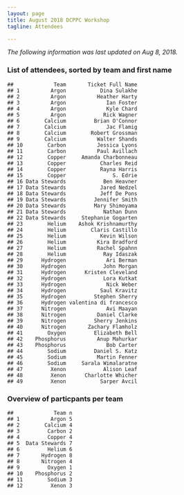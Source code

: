 ```yaml
---
layout: page
title: August 2018 DCPPC Workshop 
tagline: Attendees

---
```


*The following information was last updated on Aug 8, 2018.*

### List of attendees, sorted by team and first name

    ##             Team       Ticket Full Name
    ## 1          Argon           Dina Sulakhe
    ## 2          Argon          Heather Harty
    ## 3          Argon             Ian Foster
    ## 4          Argon             Kyle Chard
    ## 5          Argon            Rick Wagner
    ## 6        Calcium         Brian O'Connor
    ## 7        Calcium             Jac Flamig
    ## 8        Calcium        Robert Grossman
    ## 9        Calcium          Walter Shands
    ## 10        Carbon          Jessica Lyons
    ## 11        Carbon          Paul Avillach
    ## 12        Copper     Amanda Charbonneau
    ## 13        Copper           Charles Reid
    ## 14        Copper           Rayna Harris
    ## 15        Copper               S. Edrie
    ## 16 Data Stewards            Ben Heavner
    ## 17 Data Stewards           Jared Nedzel
    ## 18 Data Stewards           Jeff De Pons
    ## 19 Data Stewards         Jennifer Smith
    ## 20 Data Stewards         Mary Shimoyama
    ## 21 Data Stewards            Nathan Dunn
    ## 22 Data Stewards     Stephanie Gogarten
    ## 23        Helium    Ashok Krishnamurthy
    ## 24        Helium        Claris Castillo
    ## 25        Helium           Kevin Wilson
    ## 26        Helium          Kira Bradford
    ## 27        Helium          Rachel Spahnn
    ## 28        Helium            Ray Idaszak
    ## 29      Hydrogen             Ari Berman
    ## 30      Hydrogen            John Morgan
    ## 31      Hydrogen      Kristen Cleveland
    ## 32      Hydrogen            Lora Kutkat
    ## 33      Hydrogen             Nick Weber
    ## 34      Hydrogen           Saul Kravitz
    ## 35      Hydrogen         Stephen Sherry
    ## 36      Hydrogen valentina di francesco
    ## 37      Nitrogen             Avi Maayan
    ## 38      Nitrogen          Daniel Clarke
    ## 39      Nitrogen         Sherry Jenkins
    ## 40      Nitrogen       Zachary Flamholz
    ## 41        Oxygen         Elizabeth Bell
    ## 42    Phosphorus          Anup Mahurkar
    ## 43    Phosphorus             Bob Carter
    ## 44        Sodium         Daniel S. Katz
    ## 45        Sodium          Martin Fenner
    ## 46        Sodium     Sarala Wimalaratne
    ## 47         Xenon            Alison Leaf
    ## 48         Xenon      Charlotte Whicher
    ## 49         Xenon           Sarper Avcil

### Overview of particpants per team

    ##             Team n
    ## 1          Argon 5
    ## 2        Calcium 4
    ## 3         Carbon 2
    ## 4         Copper 4
    ## 5  Data Stewards 7
    ## 6         Helium 6
    ## 7       Hydrogen 8
    ## 8       Nitrogen 4
    ## 9         Oxygen 1
    ## 10    Phosphorus 2
    ## 11        Sodium 3
    ## 12         Xenon 3